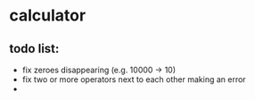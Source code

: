 # calculator

## todo list:
- fix zeroes disappearing (e.g. 10000 -> 10)
- fix two or more operators next to each other making an error
- 
